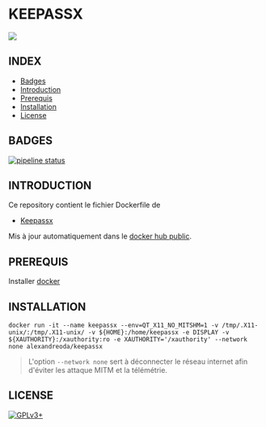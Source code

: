 # KEEPASSX

<img src="https://upload.wikimedia.org/wikipedia/en/9/9a/KeePassX_Logo.png" />


## INDEX

- [Badges](#BADGES)
- [Introduction](#INTRODUCTION)
- [Prerequis](#PREREQUIS)
- [Installation](#INSTALLATION)
- [License](#LICENSE)


## BADGES

[![pipeline status](https://gitlab.com/oda-alexandre/keepassx/badges/master/pipeline.svg)](https://gitlab.com/oda-alexandre/keepassx/commits/master)


## INTRODUCTION

Ce repository contient le fichier Dockerfile de

- [Keepassx](https://keepass.info/index.html)

Mis à jour automatiquement dans le [docker hub public](https://hub.docker.com/r/alexandreoda/keepassx).


## PREREQUIS

Installer [docker](https://www.docker.com)


## INSTALLATION

```
docker run -it --name keepassx --env=QT_X11_NO_MITSHM=1 -v /tmp/.X11-unix/:/tmp/.X11-unix/ -v ${HOME}:/home/keepassx -e DISPLAY -v ${XAUTHORITY}:/xauthority:ro -e XAUTHORITY='/xauthority' --network none alexandreoda/keepassx
```

> L'option `--network none` sert à déconnecter le réseau internet afin d'éviter les attaque MITM et la télémétrie.


## LICENSE

[![GPLv3+](http://gplv3.fsf.org/gplv3-127x51.png)](https://github.com/oda-alexandre/keepassx/blob/master/LICENSE)
